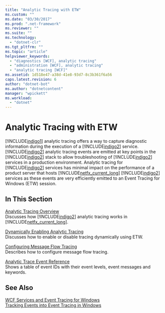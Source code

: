 ```yaml
---
title: "Analytic Tracing with ETW"
ms.custom: ""
ms.date: "03/30/2017"
ms.prod: ".net-framework"
ms.reviewer: ""
ms.suite: ""
ms.technology: 
  - "dotnet-clr"
ms.tgt_pltfrm: ""
ms.topic: "article"
helpviewer_keywords: 
  - "diagnostics [WCF], analytic tracing"
  - "administration [WCF], analytic tracing"
  - "analytic tracing [WCF]"
ms.assetid: 1d518e47-a38d-41e8-93d7-8c3b361f6a56
caps.latest.revision: 6
author: "dotnet-bot"
ms.author: "dotnetcontent"
manager: "wpickett"
ms.workload: 
  - "dotnet"
---
```

# Analytic Tracing with ETW
[!INCLUDE[indigo1](../../../../../includes/indigo1-md.md)] analytic tracing offers a way to capture diagnostic information during the execution of a [!INCLUDE[indigo2](../../../../../includes/indigo2-md.md)] service. [!INCLUDE[indigo2](../../../../../includes/indigo2-md.md)] analytic tracing events are emitted at key points in the [!INCLUDE[indigo2](../../../../../includes/indigo2-md.md)] stack to allow troubleshooting of [!INCLUDE[indigo2](../../../../../includes/indigo2-md.md)] services in a production environment. Analytic tracing for [!INCLUDE[indigo2](../../../../../includes/indigo2-md.md)] services has minimal impact on the performance of a product server that hosts [!INCLUDE[netfx_current_long](../../../../../includes/netfx-current-long-md.md)] [!INCLUDE[indigo2](../../../../../includes/indigo2-md.md)] services as these events are very efficiently emitted to an Event Tracing for Windows (ETW) session.  
  
## In This Section  
 [Analytic Tracing Overview](../../../../../docs/framework/wcf/diagnostics/etw/analytic-tracing-overview.md)  
 Discusses how [!INCLUDE[indigo2](../../../../../includes/indigo2-md.md)] analytic tracing works in [!INCLUDE[netfx_current_long](../../../../../includes/netfx-current-long-md.md)].  
  
 [Dynamically Enabling Analytic Tracing](../../../../../docs/framework/wcf/diagnostics/etw/dynamically-enabling-analytic-tracing.md)  
 Discusses how to enable or disable tracing dynamically using ETW.  
  
 [Configuring Message Flow Tracing](../../../../../docs/framework/wcf/diagnostics/etw/configuring-message-flow-tracing.md)  
 Describes how to configure message flow tracing.  
  
 [Analytic Trace Event Reference](../../../../../docs/framework/wcf/diagnostics/etw/analytic-trace-event-reference.md)  
 Shows a table of event IDs with their event levels, event messages and keywords.  
  
## See Also  
 [WCF Services and Event Tracing for Windows](../../../../../docs/framework/wcf/samples/wcf-services-and-event-tracing-for-windows.md)  
 [Tracking Events into Event Tracing in Windows](../../../../../docs/framework/windows-workflow-foundation/samples/tracking-events-into-event-tracing-in-windows.md)
